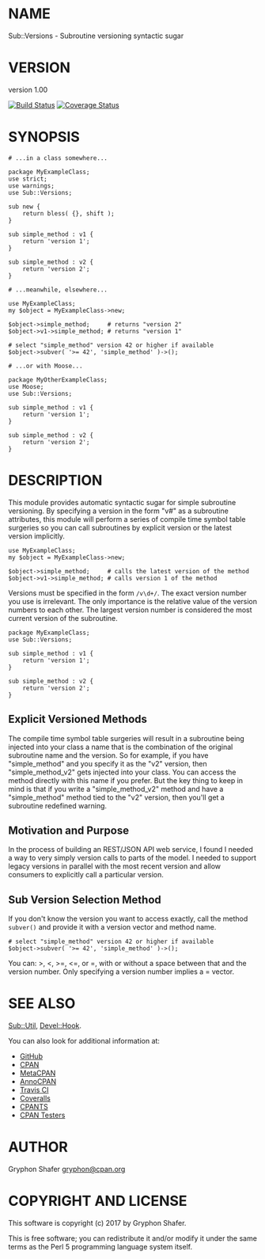 # NAME

Sub::Versions - Subroutine versioning syntactic sugar

# VERSION

version 1.00

[![Build Status](https://travis-ci.org/gryphonshafer/Sub-Versions.svg)](https://travis-ci.org/gryphonshafer/Sub-Versions)
[![Coverage Status](https://coveralls.io/repos/gryphonshafer/Sub-Versions/badge.png)](https://coveralls.io/r/gryphonshafer/Sub-Versions)

# SYNOPSIS

    # ...in a class somewhere...

    package MyExampleClass;
    use strict;
    use warnings;
    use Sub::Versions;

    sub new {
        return bless( {}, shift );
    }

    sub simple_method : v1 {
        return 'version 1';
    }

    sub simple_method : v2 {
        return 'version 2';
    }

    # ...meanwhile, elsewhere...

    use MyExampleClass;
    my $object = MyExampleClass->new;

    $object->simple_method;     # returns "version 2"
    $object->v1->simple_method; # returns "version 1"

    # select "simple_method" version 42 or higher if available
    $object->subver( '>= 42', 'simple_method' )->();

    # ...or with Moose...

    package MyOtherExampleClass;
    use Moose;
    use Sub::Versions;

    sub simple_method : v1 {
        return 'version 1';
    }

    sub simple_method : v2 {
        return 'version 2';
    }

# DESCRIPTION

This module provides automatic syntactic sugar for simple subroutine versioning.
By specifying a version in the form "v#" as a subroutine attributes, this
module will perform a series of compile time symbol table surgeries so you
can call subroutines by explicit version or the latest version implicitly.

    use MyExampleClass;
    my $object = MyExampleClass->new;

    $object->simple_method;     # calls the latest version of the method
    $object->v1->simple_method; # calls version 1 of the method

Versions must be specified in the form `/v\d+/`. The exact version number you
use is irrelevant. The only importance is the relative value of the version
numbers to each other. The largest version number is considered the most
current version of the subroutine.

    package MyExampleClass;
    use Sub::Versions;

    sub simple_method : v1 {
        return 'version 1';
    }

    sub simple_method : v2 {
        return 'version 2';
    }

## Explicit Versioned Methods

The compile time symbol table surgeries will result in a subroutine being
injected into your class a name that is the combination of the original
subroutine name and the version. So for example, if you have "simple\_method"
and you specify it as the "v2" version, then "simple\_method\_v2" gets injected
into your class. You can access the method directly with this name if you
prefer. But the key thing to keep in mind is that if you write a
"simple\_method\_v2" method and have a "simple\_method" method tied to the "v2"
version, then you'll get a subroutine redefined warning.

## Motivation and Purpose

In the process of building an REST/JSON API web service, I found I needed a way
to very simply version calls to parts of the model. I needed to support legacy
versions in parallel with the most recent version and allow consumers to
explicitly call a particular version.

## Sub Version Selection Method

If you don't know the version you want to access exactly, call the method
`subver()` and provide it with a version vector and method name.

    # select "simple_method" version 42 or higher if available
    $object->subver( '>= 42', 'simple_method' )->();

You can: >, <, >=, <=, or =, with or without a space between that and the
version number. Only specifying a version number implies a = vector.

# SEE ALSO

[Sub::Util](https://metacpan.org/pod/Sub::Util), [Devel::Hook](https://metacpan.org/pod/Devel::Hook).

You can also look for additional information at:

- [GitHub](https://github.com/gryphonshafer/Sub-Versions)
- [CPAN](http://search.cpan.org/dist/Sub-Versions)
- [MetaCPAN](https://metacpan.org/pod/Sub::Versions)
- [AnnoCPAN](http://annocpan.org/dist/Sub-Versions)
- [Travis CI](https://travis-ci.org/gryphonshafer/Sub-Versions)
- [Coveralls](https://coveralls.io/r/gryphonshafer/Sub-Versions)
- [CPANTS](http://cpants.cpanauthors.org/dist/Sub-Versions)
- [CPAN Testers](http://www.cpantesters.org/distro/D/Sub-Versions.html)

# AUTHOR

Gryphon Shafer <gryphon@cpan.org>

# COPYRIGHT AND LICENSE

This software is copyright (c) 2017 by Gryphon Shafer.

This is free software; you can redistribute it and/or modify it under
the same terms as the Perl 5 programming language system itself.
